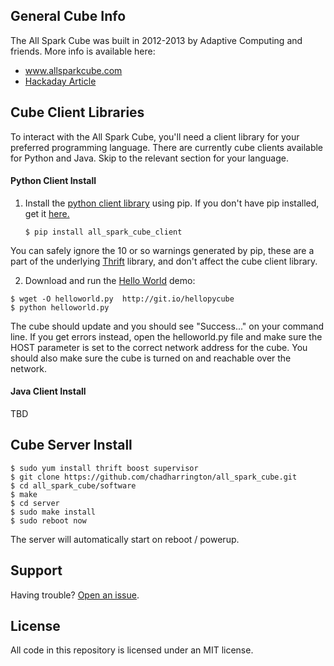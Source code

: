 ## General Cube Info

The All Spark Cube was built in 2012-2013 by Adaptive Computing and friends. More info is available here:
* www.allsparkcube.com
* [Hackaday Article](http://hackaday.com/2012/10/21/4096-leds-means-the-biggest-led-cube-ever/)

## Cube Client Libraries

To interact with the All Spark Cube, you'll need a client library for your preferred programming language. There are currently cube clients available for Python and Java. Skip to the relevant section for your language.

#### Python Client Install

1. Install the [python client library](https://pypi.python.org/pypi/all_spark_cube_client/) using pip. If you don't have pip installed, get it [here.](http://www.pip-installer.org/en/latest/installing.html)

   `$ pip install all_spark_cube_client`

You can safely ignore the 10 or so warnings generated by pip, these are a part of the underlying [Thrift](http://thrift.apache.org/) library, and don't affect the cube client library.


2. Download and run the [Hello World](https://github.com/chadharrington/all_spark_cube/blob/master/software/clients/python_client/examples/helloworld.py) demo:

  ```
  $ wget -O helloworld.py  http://git.io/hellopycube
  $ python helloworld.py
  ```

The cube should update and you should see "Success..." on your command line. If you get errors instead, open the helloworld.py file and make sure the HOST parameter is set to the correct network address for the cube. You should also make sure the cube is turned on and reachable over the network.

#### Java Client Install

TBD

## Cube Server Install

    
    $ sudo yum install thrift boost supervisor
    $ git clone https://github.com/chadharrington/all_spark_cube.git
    $ cd all_spark_cube/software
    $ make
    $ cd server
    $ sudo make install
    $ sudo reboot now


The server will automatically start on reboot / powerup.

## Support

Having trouble? [Open an issue](https://github.com/chadharrington/all_spark_cube/issues).

## License

All code in this repository is licensed under an MIT license.

